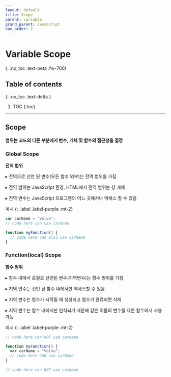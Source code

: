 ```yaml
---
layout: default
title: Scope
parent: variable
grand_parent: JavaScript
nav_order: 2
---
```

 
# Variable Scope
{: .no_toc .text-beta .fw-700}

## Table of contents
{: .no_toc .text-delta }

1. TOC
{:toc}

---

## Scope

**범위는 코드의 다른 부분에서 변수, 개체 및 함수의 접근성을 결정**

### Global Scope

**전역 범위**

&#9656; 전역으로 선언 된 변수(모든 함수 외부)는 전역 범위를 가짐

&#9656; 전역 범위는 JavaScript 환경, HTML에서 전역 범위는 창 개체

&#9656; 전역 변수는 JavaScript 프로그램의 어느 곳에서나 액세스 할 수 있음

예시
{: .label .label-purple .mt-2}
```js
var carName = "Volvo";
// code here can use carName

function myFunction() {
  // code here can also use carName
}
```

### Function(local) Scope

**함수 범위**

&#9656; 함수 내에서 로컬로 선언된 변수(지역변수)는 함수 범위를 가짐

&#9656; 지역 변수는 선언 된 함수 내에서만 액세스할 수 있음

&#9656; 지역 변수는 함수가 시작될 때 생성되고 함수가 완료되면 삭제

&#9656; 지역 변수는 함수 내에서만 인식되기 때문에 같은 이름의 변수를 다른 함수에서 사용 가능

예시
{: .label .label-purple .mt-2}
```js
// code here can NOT use carName

function myFunction() {
  var carName = "Volvo";
  // code here CAN use carName
}

// code here can NOT use carName
```
